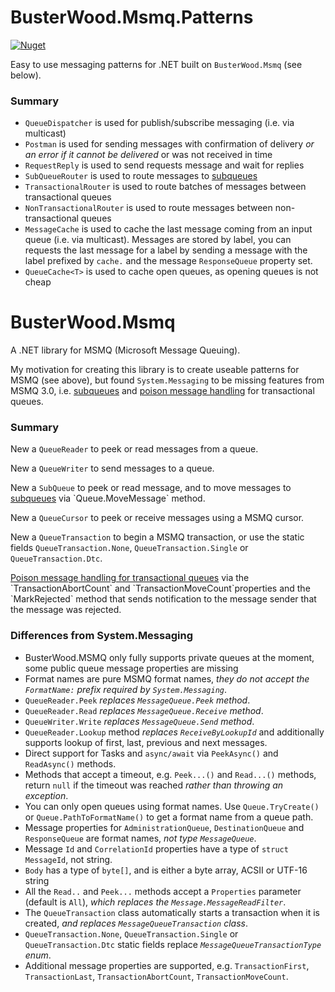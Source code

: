 # BusterWood.Msmq.Patterns

[![Nuget](https://img.shields.io/nuget/v/BusterWood.Msmq.svg)](https://www.nuget.org/packages/BusterWood.Msmq)

Easy to use messaging patterns for .NET built on `BusterWood.Msmq` (see below).

### Summary

* `QueueDispatcher` is used for publish/subscribe messaging (i.e. via multicast)
* `Postman` is used for sending messages with confirmation of delivery _or an error if it cannot be delivered_ or was not received in time
* `RequestReply` is used to send requests message and wait for replies
* `SubQueueRouter` is used to route messages to [subqueues](https://msdn.microsoft.com/en-us/library/ms711414(v=vs.85).aspx)
* `TransactionalRouter` is used to route batches of messages between transactional queues
* `NonTransactionalRouter` is used to route messages between non-transactional queues
* `MessageCache` is used to cache the last message coming from an input queue (i.e. via multicast).  Messages are stored by label, you can requests the last message for a label by sending a message with the label prefixed by `cache.` and the message `ResponseQueue` property set.
* `QueueCache<T>` is used to cache open queues, as opening queues is not cheap

# BusterWood.Msmq

A .NET library for MSMQ (Microsoft Message Queuing).

My motivation for creating this library is to create useable patterns for MSMQ (see above), but found `System.Messaging` to be
missing features from MSMQ 3.0, i.e. [subqueues](https://msdn.microsoft.com/en-us/library/ms711414(v=vs.85).aspx) and [poison message handling](https://msdn.microsoft.com/en-us/library/ms703179(v=vs.85).aspx) for transactional queues.

### Summary

New a `QueueReader` to peek or read messages from a queue.

New a `QueueWriter` to send messages to a queue.

New a `SubQueue` to peek or read message, and to move messages to [subqueues](https://msdn.microsoft.com/en-us/library/ms711414(v=vs.85).aspx) via `Queue.MoveMessage` method.

New a `QueueCursor` to peek or receive messages using a MSMQ cursor.

New a `QueueTransaction` to begin a MSMQ transaction, or use the static fields `QueueTransaction.None`, `QueueTransaction.Single` or `QueueTransaction.Dtc`.

[Poison message handling for transactional queues](https://msdn.microsoft.com/en-us/library/ms703179(v=vs.85).aspx) via the `TransactionAbortCount` and `TransactionMoveCount`properties and the `MarkRejected` method that sends notification to the message sender that the message was rejected.

### Differences from System.Messaging

* BusterWood.MSMQ only fully supports private queues at the moment, some public queue message properties are missing
* Format names are pure MSMQ format names, _they do not accept the `FormatName:` prefix required by `System.Messaging`_.
* `QueueReader.Peek` _replaces `MessageQueue.Peek` method_.
* `QueueReader.Read` _replaces `MessageQueue.Receive` method_.
* `QueueWriter.Write` _replaces `MessageQueue.Send` method_.
* `QueueReader.Lookup` method _replaces `ReceiveByLookupId`_ and additionally supports lookup of first, last, previous and next messages.
* Direct support for Tasks and `async/await` via `PeekAsync()` and `ReadAsync()` methods.
* Methods that accept a timeout, e.g. `Peek...()` and `Read...()` methods, return `null` if the timeout was reached _rather than throwing an exception_.
* You can only open queues using format names.  Use `Queue.TryCreate()` or `Queue.PathToFormatName()` to get a format name from a queue path.
* Message properties for `AdministrationQueue`, `DestinationQueue` and `ResponseQueue` are format names, _not type `MessageQueue`_.
* Message `Id` and `CorrelationId` properties have a type of `struct MessageId`, not string.
* `Body` has a type of `byte[]`, and is either a byte array, ACSII or UTF-16 string
* All the `Read..` and `Peek...` methods accept a `Properties` parameter (default is `All`), _which replaces the `Message.MessageReadFilter`_.
* The `QueueTransaction` class automatically starts a transaction when it is created, _and replaces `MessageQueueTransaction` class_.
* `QueueTransaction.None`, `QueueTransaction.Single` or `QueueTransaction.Dtc` static fields replace _`MessageQueueTransactionType` enum_. 
* Additional message properties are supported, e.g. `TransactionFirst`, `TransactionLast`, `TransactionAbortCount`, `TransactionMoveCount`.

